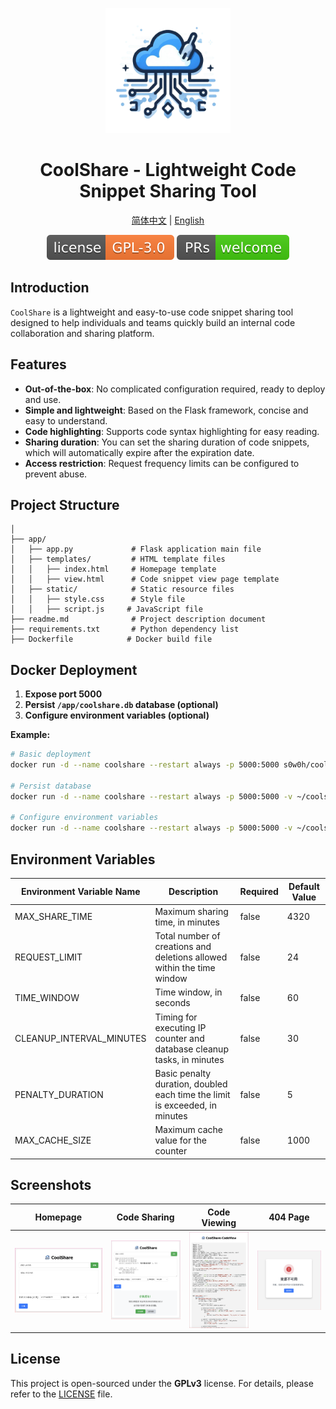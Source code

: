 <p align="center">
<img src="../assets/logo.png" alt="coolshare" width="200">
</p>
<h1 align="center">
  CoolShare - Lightweight Code Snippet Sharing Tool
</h1>

<p align="center">
 <a href="../README.md">简体中文</a> | <a href="README.en.md">English</a>
</p>

<p align="center">
  <a href="https://github.com/s0w0h/coolshare/blob/main/LICENSE"><img src="../assets/GPL-3.0License.svg" alt="License"></a>
  <a href="https://github.com/s0w0h/coolshare/pulls"><img src="../assets/PRs-welcome-brightgreen.svg" alt="PRs Welcome"/></a>
</p>

## Introduction

`CoolShare` is a lightweight and easy-to-use code snippet sharing tool designed to help individuals and teams quickly build an internal code collaboration and sharing platform.

## Features

* **Out-of-the-box**: No complicated configuration required, ready to deploy and use.
* **Simple and lightweight**: Based on the Flask framework, concise and easy to understand.
* **Code highlighting**: Supports code syntax highlighting for easy reading.
* **Sharing duration**: You can set the sharing duration of code snippets, which will automatically expire after the expiration date.
* **Access restriction**: Request frequency limits can be configured to prevent abuse.

## Project Structure

```
│  
├── app/
│   ├── app.py             # Flask application main file
│   ├── templates/         # HTML template files
│   │   ├── index.html     # Homepage template
│   │   ├── view.html      # Code snippet view page template
│   ├── static/            # Static resource files
│   │   ├── style.css      # Style file
│   │   ├── script.js     # JavaScript file
├── readme.md              # Project description document
├── requirements.txt       # Python dependency list
├── Dockerfile            # Docker build file
```

## Docker Deployment

1. **Expose port 5000**
2. **Persist `/app/coolshare.db` database (optional)**
3. **Configure environment variables (optional)**

**Example:**

```bash
# Basic deployment
docker run -d --name coolshare --restart always -p 5000:5000 s0w0h/coolshare:latest

# Persist database
docker run -d --name coolshare --restart always -p 5000:5000 -v ~/coolshare/coolshare.db:/app/coolshare.db s0w0h/coolshare:latest

# Configure environment variables
docker run -d --name coolshare --restart always -p 5000:5000 -v ~/coolshare/coolshare.db:/app/coolshare.db -e MAX_SHARE_TIME=100 s0w0h/coolshare:latest
```

## Environment Variables

| Environment Variable Name | Description                                                        | Required | Default Value |
| ------------------------ | ------------------------------------------------------------------ | -------- | ------ |
| MAX_SHARE_TIME           | Maximum sharing time, in minutes                                   | false    | 4320  |
| REQUEST_LIMIT            | Total number of creations and deletions allowed within the time window | false    | 24     |
| TIME_WINDOW              | Time window, in seconds                                            | false    | 60     |
| CLEANUP_INTERVAL_MINUTES | Timing for executing IP counter and database cleanup tasks, in minutes | false    | 30     |
| PENALTY_DURATION         | Basic penalty duration, doubled each time the limit is exceeded, in minutes | false    | 5      |
| MAX_CACHE_SIZE           | Maximum cache value for the counter                               | false    | 1000   |

## Screenshots

| Homepage | Code Sharing | Code Viewing | 404 Page |
|---|---|---|---|
| ![](../assets/index.png) | ![](../assets/share.png) | ![](../assets/view.png) | ![](../assets/404.png) |


## License

This project is open-sourced under the **GPLv3** license. For details, please refer to the [LICENSE](LICENSE) file.
```

